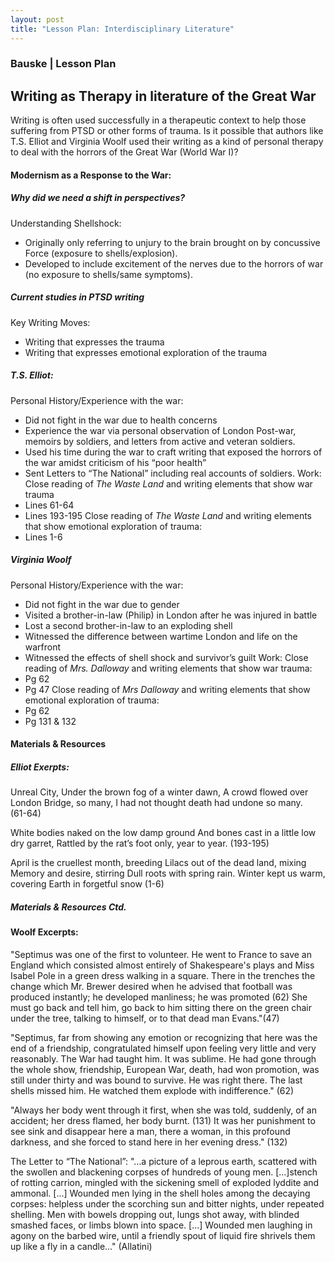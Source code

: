 ```yaml
---
layout: post
title: "Lesson Plan: Interdisciplinary Literature"
---
```


### Bauske | Lesson Plan
## Writing as Therapy in literature of the Great War

Writing is often used successfully in a therapeutic context to help those suffering from PTSD or other forms of trauma. Is it possible that authors like T.S. Elliot and Virginia Woolf used their writing as a kind of personal therapy to deal with the horrors of the Great War (World War I)?

#### Modernism as a Response to the War: 
##### Why did we need a shift in perspectives?
Understanding Shellshock: 
- Originally only referring to unjury to the brain brought on by concussive Force (exposure to shells/explosion).
- Developed to include excitement of the nerves due to the horrors of war (no exposure to shells/same symptoms).


##### Current studies in PTSD writing
Key Writing Moves: 
- Writing that expresses the trauma 
- Writing that expresses emotional exploration of the trauma




##### T.S. Elliot:
Personal History/Experience with the war: 
- Did not fight in the war due to health concerns
- Experience the war via personal observation of London Post-war, memoirs by soldiers, and letters from active and veteran soldiers. 
- Used his time during the war to craft writing that exposed the horrors of the war amidst criticism of his “poor health”
- Sent Letters to “The National” including real accounts of soldiers.
Work: Close reading of *The Waste Land* and writing elements that show war trauma
- Lines 61-64
- Lines 193-195
Close reading of *The Waste Land* and writing elements that show emotional exploration of trauma:
- Lines 1-6

##### Virginia Woolf
Personal History/Experience with the war: 
- Did not fight in the war due to gender
- Visited a brother-in-law (Philip) in London after he was injured in battle
- Lost a second brother-in-law to an exploding shell
- Witnessed the difference between wartime London and life on the warfront
- Witnessed the effects of shell shock and survivor’s guilt
Work: Close reading of *Mrs. Dalloway* and writing elements that show war trauma: 
- Pg 62
- Pg 47
Close reading of *Mrs Dalloway* and writing elements that show emotional exploration of trauma:
- Pg 62
- Pg 131 & 132

#### Materials & Resources

##### Elliot Exerpts: 
Unreal City,
Under the brown fog of a winter dawn,
A crowd flowed over London Bridge, so many,
I had not thought death had undone so many.  
(61-64)

White bodies naked on the low damp ground
And bones cast in a little low dry garret,
Rattled by the rat’s foot only, year to year. 
(193-195)

April is the cruellest month, breeding
Lilacs out of the dead land, mixing
Memory and desire, stirring
Dull roots with spring rain.
Winter kept us warm, covering
Earth in forgetful snow
(1-6)

##### Materials & Resources Ctd.
#### Woolf Excerpts:

"Septimus was one of the first to volunteer. He went to France to save an England which consisted almost entirely of Shakespeare's plays and Miss Isabel Pole in a green dress walking in a square. There in the trenches the change which Mr. Brewer desired when he advised that football was produced instantly; he developed manliness; he was promoted (62)
She must go back and tell him, go back to him sitting there on the green chair under the tree, talking to himself, or to that dead man Evans."(47)

"Septimus, far from showing any emotion or recognizing that here was the end of a friendship, congratulated himself upon feeling very little and very reasonably. The War had taught him. It was sublime. He had gone through the whole show, friendship, European War, death, had won promotion, was still under thirty and was bound to survive. He was right there. The last shells missed him. He watched them explode with indifference." (62) 

"Always her body went through it first, when she was told, suddenly, of an accident; her dress flamed, her body burnt.  (131)
It was her punishment to see sink and disappear here a man, there a woman, in this profound darkness, and she forced to stand here in her evening dress." (132)

The Letter to “The National”:
"…a picture of a leprous earth, scattered with the swollen and blackening corpses of hundreds of young men. [...]stench of rotting carrion, mingled with the sickening smell of exploded lyddite and ammonal. [...] Wounded men lying in the shell holes among the decaying corpses: helpless under the scorching sun and bitter nights, under repeated shelling. Men with bowels dropping out, lungs shot away, with blinded smashed faces, or limbs blown into space. [...] Wounded men laughing in agony on the barbed wire, until a friendly spout of liquid fire shrivels them up like a fly in a candle…" (Allatini)
